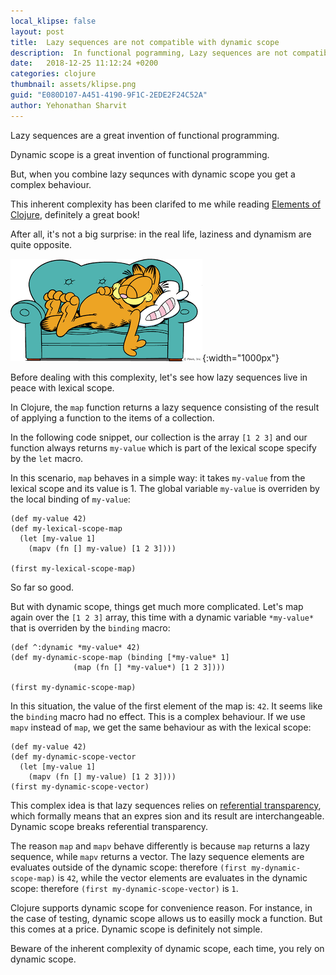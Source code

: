 ```yaml
---
local_klipse: false
layout: post
title:  Lazy sequences are not compatible with dynamic scope
description:  In functional pogramming, Lazy sequences are not compatible with dynamic scope
date:   2018-12-25 11:12:24 +0200
categories: clojure
thumbnail: assets/klipse.png
guid: "E080D107-A451-4190-9F1C-2EDE2F24C52A"
author: Yehonathan Sharvit
---
```




Lazy sequences are a great invention of functional programming.

Dynamic scope is a great invention of functional programming.

But, when you combine lazy sequnces with dynamic scope you get a complex behaviour.

This inherent complexity has been clarifed to me while reading [Elements of Clojure](https://leanpub.com/elementsofclojure/), definitely a great book!

After all, it's not a big surprise: in the real life, laziness and dynamism are quite opposite.


![laziness](/assets/laziness.png){:width="1000px"}


Before dealing with this complexity, let's see how lazy sequences live in peace with lexical scope.

In Clojure, the `map` function returns a lazy sequence consisting of the result of applying a function to the items of a collection. 

In the following code snippet, our collection is the array `[1 2 3]` and our function always returns `my-value` which is part of the lexical scope specify by the `let` macro.

In this scenario, `map` behaves in a simple way: it takes `my-value` from the lexical scope and its value is 1. The global variable `my-value` is overriden by the local binding of `my-value`:

~~~klipse
(def my-value 42)
(def my-lexical-scope-map
  (let [my-value 1]
    (mapv (fn [] my-value) [1 2 3])))

(first my-lexical-scope-map)
~~~

So far so good.


But with dynamic scope, things get much more complicated.
Let's map again over the `[1 2 3]` array, this time with a dynamic variable `*my-value*` that is overriden by the `binding` macro:

~~~klipse
(def ^:dynamic *my-value* 42)
(def my-dynamic-scope-map (binding [*my-value* 1]
              (map (fn [] *my-value*) [1 2 3])))

(first my-dynamic-scope-map)
~~~

In this situation, the value of the first element of the map is: `42`. It seems like the `binding` macro had no effect. This is a complex behaviour. If we use `mapv` instead of `map`, we get the same behaviour as with the lexical scope:


~~~klipse
(def my-value 42)
(def my-dynamic-scope-vector
  (let [my-value 1]
    (mapv (fn [] my-value) [1 2 3])))
(first my-dynamic-scope-vector)
~~~

This complex idea is that lazy sequences relies on [referential transparency](https://en.wikipedia.org/wiki/Referential_transparency), which formally means that an expres sion and its result are interchangeable. Dynamic scope breaks referential transparency.

The reason `map` and `mapv` behave differently is because `map` returns a lazy sequence, while `mapv` returns a vector. The lazy sequence elements are evaluates outside of the dynamic scope: therefore `(first my-dynamic-scope-map)` is `42`, while the vector elements are evaluates in the dynamic scope: therefore `(first my-dynamic-scope-vector)` is `1`.


Clojure supports dynamic scope for convenience reason. For instance, in the case of testing, dynamic scope allows us to easilly mock a function. But this comes at a price. Dynamic scope is definitely not simple. 

Beware of the inherent complexity of dynamic scope, each time, you rely on dynamic scope.








